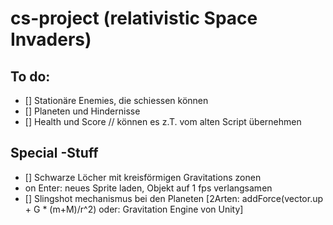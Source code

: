 # cs-project (relativistic Space Invaders)

## To do:
- [] Stationäre Enemies, die schiessen können
- [] Planeten und Hindernisse
- [] Health und Score // können es z.T. vom alten Script übernehmen

## Special -Stuff
- [] Schwarze Löcher mit kreisförmigen Gravitations zonen
- on Enter: neues Sprite laden, Objekt auf 1 fps verlangsamen
- [] Slingshot mechanismus bei den Planeten [2Arten: addForce(vector.up + G * (m+M)/r^2) oder: Gravitation Engine von Unity]

